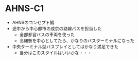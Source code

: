 # AHNS-C1

- AHNSのコンセプト鯖
- 途中から中心都市の成京の路線バスを担当した
  - 全部都営バスの車両を使った
  - 高縄駅を中心としてたら、かなりのバスターミナルになった
- 中央ターミナル型バスプレイとしてはかなり満足できた
  - 当分はこのスタイルはいいかな・・・
